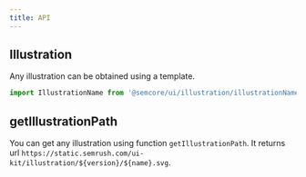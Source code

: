 ```yaml
---
title: API
---
```


## Illustration

Any illustration can be obtained using a template.

```js
import IllustrationName from '@semcore/ui/illustration/illustrationName';
```

## getIllustrationPath

You can get any illustration using function `getIllustrationPath`. It returns url `https://static.semrush.com/ui-kit/illustration/${version}/${name}.svg`.
